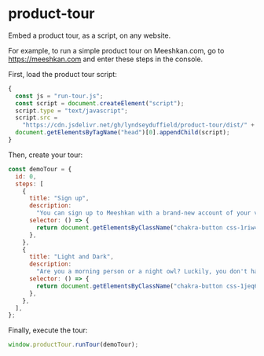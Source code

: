 # product-tour

Embed a product tour, as a script, on any website.

For example, to run a simple product tour on Meeshkan.com, go to https://meeshkan.com and enter these steps in the console.

First, load the product tour script:

```js
{
  const js = "run-tour.js";
  const script = document.createElement("script");
  script.type = "text/javascript";
  script.src =
    "https://cdn.jsdelivr.net/gh/lyndseyduffield/product-tour/dist/" + js;
  document.getElementsByTagName("head")[0].appendChild(script);
}
```

Then, create your tour:

```js
const demoTour = {
  id: 0,
  steps: [
    {
      title: "Sign up",
      description:
        "You can sign up to Meeshkan with a brand-new account of your very own!",
      selector: () => {
        return document.getElementsByClassName("chakra-button css-1riw45y")[0];
      },
    },
    {
      title: "Light and Dark",
      description:
        "Are you a morning person or a night owl? Luckily, you don't have to choose with Meeshkan!",
      selector: () => {
        return document.getElementsByClassName("chakra-button css-1jeq6on")[0];
      },
    },
  ],
};
```

Finally, execute the tour:

```js
window.productTour.runTour(demoTour);
```
